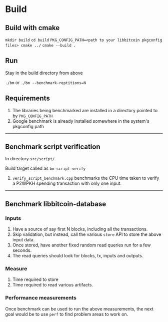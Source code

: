 # Build

## Build with cmake

`mkdir build`
`cd build`
`PKG_CONFIG_PATH=<path to your libbitcoin pkgconfig files> cmake ../`
`cmake --build .`

## Run

Stay in the build directory from above

`./bm` or `./bm --benchmark-reptitions=N`

## Requirements

1. The libraries being benchmarked are installed in a directory
   pointed to by `PKG_CONFIG_PATH`
2. Google benchmark is already installed somewhere in the system's
   pkgconfig path

---

## Benchmark script verification

In directory `src/script/`

Build target called as `bm-script-verify`

1. `verify_script_benchmark.cpp` benchmarks the CPU time taken to
   verify a P2WPKH spending transaction with only one input.

---

## Benchmark libbitcoin-database

### Inputs

1. Have a source of say first N blocks, including all the transactions.
2. Skip validation, but instead, call the various `store` API to store
   the above input data.
3. Once stored, have another fixed random read queries run for a few
   seconds.
4. The read queries should look for blocks, tx, inputs and outputs.

### Measure

1. Time required to store
2. Time required to read various artifacts.

### Performance measurements

Once benchmark can be used to run the above measurements, the next
goal would be to use `perf` to find problem areas to work on.
